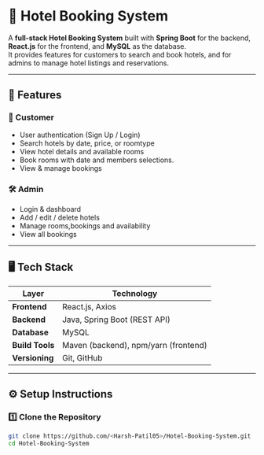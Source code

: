 # 🏨 Hotel Booking System

A **full-stack Hotel Booking System** built with **Spring Boot** for the backend, **React.js** for the frontend, and **MySQL** as the database.  
It provides features for customers to search and book hotels, and for admins to manage hotel listings and reservations.

---

## 📌 Features

### 👤 Customer
- User authentication (Sign Up / Login)
- Search hotels by date, price, or roomtype
- View hotel details and available rooms
- Book rooms with date and members selections.
- View & manage bookings

### 🛠 Admin
- Login & dashboard
- Add / edit / delete hotels
- Manage rooms,bookings and availability
- View all bookings

---

## 🖥 Tech Stack

| Layer           | Technology                                   |
|-----------------|----------------------------------------------|
| **Frontend**    | React.js, Axios    |
| **Backend**     | Java, Spring Boot (REST API)                 |
| **Database**    | MySQL                                        |
| **Build Tools** | Maven (backend), npm/yarn (frontend)         |
| **Versioning**  | Git, GitHub                                  |

---


## ⚙️ Setup Instructions

### 1️⃣ Clone the Repository
```bash
git clone https://github.com/<Harsh-Patil05>/Hotel-Booking-System.git
cd Hotel-Booking-System

